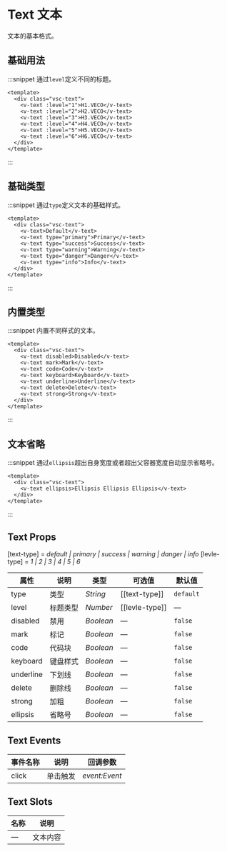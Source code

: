 # Text 文本

文本的基本格式。

## 基础用法

:::snippet 通过`level`定义不同的标题。

```vue
<template>
  <div class="vsc-text">
    <v-text :level="1">H1.VECO</v-text>
    <v-text :level="2">H2.VECO</v-text>
    <v-text :level="3">H3.VECO</v-text>
    <v-text :level="4">H4.VECO</v-text>
    <v-text :level="5">H5.VECO</v-text>
    <v-text :level="6">H6.VECO</v-text>
  </div>
</template>
```

:::

## 基础类型

:::snippet 通过`type`定义文本的基础样式。

```vue
<template>
  <div class="vsc-text">
    <v-text>Default</v-text>
    <v-text type="primary">Primary</v-text>
    <v-text type="success">Success</v-text>
    <v-text type="warning">Warning</v-text>
    <v-text type="danger">Danger</v-text>
    <v-text type="info">Info</v-text>
  </div>
</template>
```

:::

## 内置类型

:::snippet 内置不同样式的文本。

```vue
<template>
  <div class="vsc-text">
    <v-text disabled>Disabled</v-text>
    <v-text mark>Mark</v-text>
    <v-text code>Code</v-text>
    <v-text keyboard>Keyboard</v-text>
    <v-text underline>Underline</v-text>
    <v-text delete>Delete</v-text>
    <v-text strong>Strong</v-text>
  </div>
</template>
```

:::

## 文本省略

:::snippet 通过`ellipsis`超出自身宽度或者超出父容器宽度自动显示省略号。

```vue
<template>
  <div class="vsc-text">
    <v-text ellipsis>Ellipsis Ellipsis Ellipsis</v-text>
  </div>
</template>
```

:::

## Text Props

[text-type] = _default \| primary \| success \| warning \| danger \| info_
[levle-type] = _1 \| 2 \| 3 \| 4 \| 5 \| 6_

| 属性      | 说明     | 类型      | 可选值         | 默认值    |
| --------- | -------- | --------- | -------------- | --------- |
| type      | 类型     | _String_  | [[text-type]]  | `default` |
| level     | 标题类型 | _Number_  | [[levle-type]] | —         |
| disabled  | 禁用     | _Boolean_ | —              | `false`   |
| mark      | 标记     | _Boolean_ | —              | `false`   |
| code      | 代码块   | _Boolean_ | —              | `false`   |
| keyboard  | 键盘样式 | _Boolean_ | —              | `false`   |
| underline | 下划线   | _Boolean_ | —              | `false`   |
| delete    | 删除线   | _Boolean_ | —              | `false`   |
| strong    | 加粗     | _Boolean_ | —              | `false`   |
| ellipsis  | 省略号   | _Boolean_ | —              | `false`   |

## Text Events

| 事件名称 | 说明     | 回调参数      |
| -------- | -------- | ------------- |
| click    | 单击触发 | _event:Event_ |

## Text Slots

| 名称 | 说明     |
| ---- | -------- |
| —    | 文本内容 |
